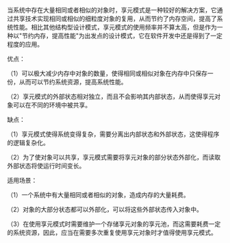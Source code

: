 当系统中存在大量相同或者相似的对象时，享元模式是一种较好的解决方案，它通过共享技术实现相同或相似的细粒度对象的复用，从而节约了内存空间，提高了系统性能。相比其他结构型设计模式，享元模式的使用频率并不算太高，但是作为一种以"节约内存，提高性能"为出发点的设计模式，它在软件开发中还是得到了一定程度的应用。

优点：

（1）可以极大减少内存中对象的数量，使得相同或相似对象在内存中只保存一份，从而可以节约系统资源，提高系统性能。

（2）享元模式的外部状态相对独立，而且不会影响其内部状态，从而使得享元对象可以在不同的环境中被共享。

缺点：

（1）享元模式使得系统变得复杂，需要分离出内部状态和外部状态，这使得程序的逻辑复杂化。

（2）为了使对象可以共享，享元模式需要将享元对象的部分状态外部化，而读取外部状态将使运行时间变长。

适用场景：

（1）一个系统中有大量相同或者相似的对象，造成内存的大量耗费。

（2）对象的大部分状态都可以外部化，可以将这些外部状态传入对象中。

（3）在使用享元模式时需要维护一个存储享元对象的享元池，而这需要耗费一定的系统资源，因此，应当在需要多次重复使用享元对象时才值得使用享元模式。